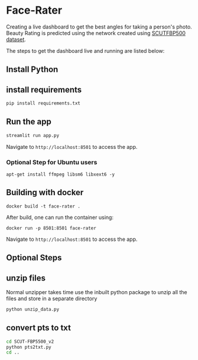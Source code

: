 # Face-Rater
Creating a live dashboard to get the best angles for taking a person's photo. Beauty Rating is predicted using the network created using [SCUTFBP500 dataset](https://github.com/HCIILAB/SCUT-FBP5500-Database-Release).

The steps to get the dashboard live and running are listed below:

## Install Python

## install requirements
```sh
pip install requirements.txt
```

## Run the app
```sh
streamlit run app.py
```
Navigate to `http://localhost:8501` to access the app.

### Optional Step for Ubuntu users
```
apt-get install ffmpeg libsm6 libxext6 -y
```

## Building with docker
```
docker build -t face-rater .
```

After build, one can run the container using:
```
docker run -p 8501:8501 face-rater
```
Navigate to `http://localhost:8501` to access the app.

## Optional Steps
## unzip files
Normal unzipper takes time use the inbuilt python package to unzip all the files and store in a separate directory
```sh
python unzip_data.py
```

## convert pts to txt
```sh
cd SCUT-FBP5500_v2
python pts2txt.py
cd ..
```